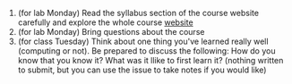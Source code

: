 1. (for lab Monday) Read the syllabus section of the course website carefully and explore the whole course [website](https://introcompsys.github.io/fall2024/)
1. (for lab Monday) Bring questions about the course 
1. (for class Tuesday) Think about one thing you've learned really well (computing or not). Be prepared to discuss the following: How do you know that you know it? What was it llike to first learn it?  (nothing written to submit, but you can use the issue to take notes if you would like)